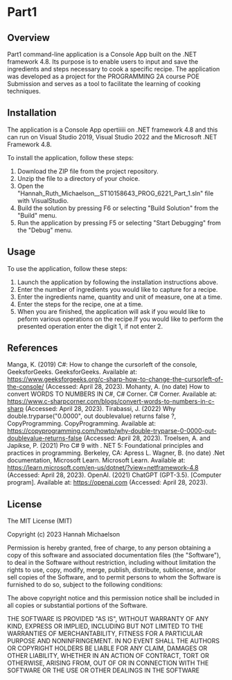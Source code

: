 # Part1

## Overview

Part1 command-line application is a Console App built on the .NET framework 4.8.
Its purpose is to enable users to input and save the ingredients and steps necessary to cook a specific recipe.
The application was developed as a project for the PROGRAMMING 2A course POE Submission and serves 
as a tool to facilitate the learning of cooking techniques. 

## Installation
The application is a Console App opertiiiii on .NET framework 4.8 and this can 
run on Visual Studio 2019, Visual Studio 2022 and the Microsoft .NET Framework 4.8.

To install the application, follow these steps:

1. Download the ZIP file from the project repository.
2. Unzip the file to a directory of your choice.
3. Open the "Hannah_Ruth_Michaelson__ST10158643_PROG_6221_Part_1.sln" file with VisualStudio.
4. Build the solution by pressing F6 or selecting "Build Solution" from the "Build" menu.
5. Run the application by pressing F5 or selecting "Start Debugging" from the "Debug" menu.

## Usage

To use the application, follow these steps:

1. Launch the application by following the installation instructions above.
2. Enter the number of ingredients you would like to capture for a recipe.
3. Enter the ingredients name, quantity and unit of measure, one at a time.
4. Enter the steps for the recipe, one at a time.
5. When you are finished, the application will ask if you would like to peform various operations on the recipe.If you would like to perform the presented operation enter the digit 1, if not enter 2.

## References
Manga, K. (2019) C#: How to change the cursorleft of the console, GeeksforGeeks. GeeksforGeeks. Available at: https://www.geeksforgeeks.org/c-sharp-how-to-change-the-cursorleft-of-the-console/ (Accessed: April 28, 2023). 
Mohanty, A. (no date) How to convert WORDS TO NUMBERS IN C#, C# Corner. C# Corner. Available at: https://www.c-sharpcorner.com/blogs/convert-words-to-numbers-in-c-sharp (Accessed: April 28, 2023). 
Tirabassi, J. (2022) Why double.tryparse("0.0000", out doublevalue) returns false ?, CopyProgramming. CopyProgramming. Available at: https://copyprogramming.com/howto/why-double-tryparse-0-0000-out-doublevalue-returns-false (Accessed: April 28, 2023). 
Troelsen, A. and Japikse, P. (2021) Pro C# 9 with . NET 5: Foundational principles and practices in programming. Berkeley, CA: Apress L. 
Wagner, B. (no date) .Net documentation, Microsoft Learn. Microsoft Learn. Available at: https://learn.microsoft.com/en-us/dotnet/?view=netframework-4.8 (Accessed: April 28, 2023). 
OpenAI. (2021) ChatGPT (GPT-3.5). [Computer program]. Available at: https://openai.com (Accessed: April 28, 2023).

## License
The MIT License (MIT)

Copyright (c) 2023 Hannah Michaelson

Permission is hereby granted, free of charge, to any person obtaining a copy of this software and associated documentation files (the "Software"), to deal in the Software without restriction, including without limitation the rights to use, copy, modify, merge, publish, distribute, sublicense, and/or sell copies of the Software, and to permit persons to whom the Software is furnished to do so, subject to the following conditions:

The above copyright notice and this permission notice shall be included in all copies or substantial portions of the Software.

THE SOFTWARE IS PROVIDED "AS IS", WITHOUT WARRANTY OF ANY KIND, EXPRESS OR IMPLIED, INCLUDING BUT NOT LIMITED TO THE WARRANTIES OF MERCHANTABILITY, FITNESS FOR A PARTICULAR PURPOSE AND NONINFRINGEMENT. IN NO EVENT SHALL THE AUTHORS OR COPYRIGHT HOLDERS BE LIABLE FOR ANY CLAIM, DAMAGES OR OTHER LIABILITY, WHETHER IN AN ACTION OF CONTRACT, TORT OR OTHERWISE, ARISING FROM, OUT OF OR IN CONNECTION WITH THE SOFTWARE OR THE USE OR OTHER DEALINGS IN THE SOFTWARE
